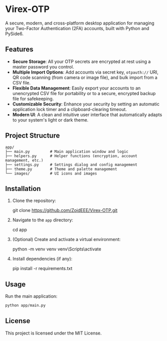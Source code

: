 # Virex-OTP

A secure, modern, and cross-platform desktop application for managing your Two-Factor Authentication (2FA) accounts, built with Python and PySide6.


## Features

- **Secure Storage**: All your OTP secrets are encrypted at rest using a master password you control.
- **Multiple Import Options**: Add accounts via secret key, `otpauth://` URI, QR code scanning (from camera or image file), and bulk import from a CSV file.
- **Flexible Data Management**: Easily export your accounts to an unencrypted CSV file for portability or to a secure, encrypted backup file for safekeeping.
- **Customizable Security**: Enhance your security by setting an automatic application lock timer and a clipboard-clearing timeout.
- **Modern UI**: A clean and intuitive user interface that automatically adapts to your system's light or dark theme.

## Project Structure
```
app/
├── main.py         # Main application window and logic
├── helpers.py      # Helper functions (encryption, account management, etc.)
├── settings.py     # Settings dialog and config management
├── theme.py        # Theme and palette management
└── images/         # UI icons and images
```

## Installation

1. Clone the repository:

    git clone https://github.com/ZoidEEE/Virex-OTP.git

2. Navigate to the `app` directory:

   cd app

3. (Optional) Create and activate a virtual environment:
    
    python -m venv venv venv\Scripts\activate

4. Install dependencies (if any):

   pip install -r requirements.txt

## Usage

Run the main application:

```bash
python app/main.py
```

## License

This project is licensed under the MIT License.